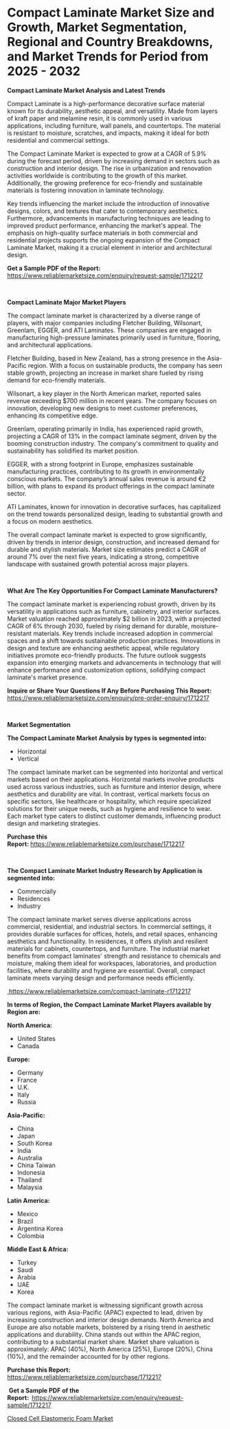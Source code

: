 <p><h1>Compact Laminate Market Size and Growth, Market Segmentation, Regional and Country Breakdowns, and Market Trends for Period from 2025 -  2032</h1></p><p><strong>Compact Laminate Market Analysis and Latest Trends</strong></p>
<p><p>Compact Laminate is a high-performance decorative surface material known for its durability, aesthetic appeal, and versatility. Made from layers of kraft paper and melamine resin, it is commonly used in various applications, including furniture, wall panels, and countertops. The material is resistant to moisture, scratches, and impacts, making it ideal for both residential and commercial settings.</p><p>The Compact Laminate Market is expected to grow at a CAGR of 5.9% during the forecast period, driven by increasing demand in sectors such as construction and interior design. The rise in urbanization and renovation activities worldwide is contributing to the growth of this market. Additionally, the growing preference for eco-friendly and sustainable materials is fostering innovation in laminate technology.</p><p>Key trends influencing the market include the introduction of innovative designs, colors, and textures that cater to contemporary aesthetics. Furthermore, advancements in manufacturing techniques are leading to improved product performance, enhancing the market's appeal. The emphasis on high-quality surface materials in both commercial and residential projects supports the ongoing expansion of the Compact Laminate Market, making it a crucial element in interior and architectural design.</p></p>
<p><strong>Get a Sample PDF of the Report:&nbsp;</strong> <a href="https://www.reliablemarketsize.com/enquiry/request-sample/1712217?utm_campaign=2744&utm_medium=2&utm_source=Github&utm_content=ia&utm_term=31032025&utm_id=compact-laminate">https://www.reliablemarketsize.com/enquiry/request-sample/1712217</a></p>
<p>&nbsp;</p>
<p><strong>Compact Laminate Major Market Players</strong></p>
<p><p>The compact laminate market is characterized by a diverse range of players, with major companies including Fletcher Building, Wilsonart, Greenlam, EGGER, and ATI Laminates. These companies are engaged in manufacturing high-pressure laminates primarily used in furniture, flooring, and architectural applications.</p><p>Fletcher Building, based in New Zealand, has a strong presence in the Asia-Pacific region. With a focus on sustainable products, the company has seen stable growth, projecting an increase in market share fueled by rising demand for eco-friendly materials.</p><p>Wilsonart, a key player in the North American market, reported sales revenue exceeding $700 million in recent years. The company focuses on innovation, developing new designs to meet customer preferences, enhancing its competitive edge.</p><p>Greenlam, operating primarily in India, has experienced rapid growth, projecting a CAGR of 13% in the compact laminate segment, driven by the booming construction industry. The company's commitment to quality and sustainability has solidified its market position.</p><p>EGGER, with a strong footprint in Europe, emphasizes sustainable manufacturing practices, contributing to its growth in environmentally conscious markets. The company’s annual sales revenue is around €2 billion, with plans to expand its product offerings in the compact laminate sector.</p><p>ATI Laminates, known for innovation in decorative surfaces, has capitalized on the trend towards personalized design, leading to substantial growth and a focus on modern aesthetics. </p><p>The overall compact laminate market is expected to grow significantly, driven by trends in interior design, construction, and increased demand for durable and stylish materials. Market size estimates predict a CAGR of around 7% over the next five years, indicating a strong, competitive landscape with sustained growth potential across major players.</p></p>
<p>&nbsp;</p>
<p><strong>What Are The Key Opportunities For Compact Laminate Manufacturers?</strong></p>
<p><p>The compact laminate market is experiencing robust growth, driven by its versatility in applications such as furniture, cabinetry, and interior surfaces. Market valuation reached approximately $2 billion in 2023, with a projected CAGR of 6% through 2030, fueled by rising demand for durable, moisture-resistant materials. Key trends include increased adoption in commercial spaces and a shift towards sustainable production practices. Innovations in design and texture are enhancing aesthetic appeal, while regulatory initiatives promote eco-friendly products. The future outlook suggests expansion into emerging markets and advancements in technology that will enhance performance and customization options, solidifying compact laminate's market presence.</p></p>
<p><strong>Inquire or Share Your Questions If Any Before Purchasing This Report:</strong> <a href="https://www.reliablemarketsize.com/enquiry/pre-order-enquiry/1712217?utm_campaign=2744&utm_medium=2&utm_source=Github&utm_content=ia&utm_term=31032025&utm_id=compact-laminate">https://www.reliablemarketsize.com/enquiry/pre-order-enquiry/1712217</a></p>
<p>&nbsp;</p>
<p><strong>Market Segmentation</strong></p>
<p><strong>The Compact Laminate Market Analysis by types is segmented into:</strong></p>
<p><ul><li>Horizontal</li><li>Vertical</li></ul></p>
<p><p>The compact laminate market can be segmented into horizontal and vertical markets based on their applications. Horizontal markets involve products used across various industries, such as furniture and interior design, where aesthetics and durability are vital. In contrast, vertical markets focus on specific sectors, like healthcare or hospitality, which require specialized solutions for their unique needs, such as hygiene and resilience to wear. Each market type caters to distinct customer demands, influencing product design and marketing strategies.</p></p>
<p><strong>Purchase this Report:&nbsp;</strong><a href="https://www.reliablemarketsize.com/purchase/1712217?utm_campaign=2744&utm_medium=2&utm_source=Github&utm_content=ia&utm_term=31032025&utm_id=compact-laminate">https://www.reliablemarketsize.com/purchase/1712217</a></p>
<p>&nbsp;</p>
<p><strong>The Compact Laminate Market Industry Research by Application is segmented into:</strong></p>
<p><ul><li>Commercially</li><li>Residences</li><li>Industry</li></ul></p>
<p><p>The compact laminate market serves diverse applications across commercial, residential, and industrial sectors. In commercial settings, it provides durable surfaces for offices, hotels, and retail spaces, enhancing aesthetics and functionality. In residences, it offers stylish and resilient materials for cabinets, countertops, and furniture. The industrial market benefits from compact laminates' strength and resistance to chemicals and moisture, making them ideal for workspaces, laboratories, and production facilities, where durability and hygiene are essential. Overall, compact laminate meets varying design and performance needs efficiently.</p></p>
<p><a href="https://www.reliablemarketsize.com/compact-laminate-r1712217?utm_campaign=2744&utm_medium=2&utm_source=Github&utm_content=ia&utm_term=31032025&utm_id=compact-laminate">&nbsp;https://www.reliablemarketsize.com/compact-laminate-r1712217</a></p>
<p><strong>In terms of Region, the Compact Laminate Market Players available by Region are:</strong></p>
<p>
    <p> <strong> North America: </strong>
        <ul>
            <li>United States</li>
            <li>Canada</li>
        </ul>
        </p> 
    <p> <strong> Europe: </strong>
        <ul>
            <li>Germany</li>
            <li>France</li>
            <li>U.K.</li>
            <li>Italy</li>
            <li>Russia</li>
        </ul>
        </p> 
    <p> <strong> Asia-Pacific: </strong>
        <ul>
            <li>China</li>
            <li>Japan</li>
            <li>South Korea</li>
            <li>India</li>
            <li>Australia</li>
            <li>China Taiwan</li>
            <li>Indonesia</li>
            <li>Thailand</li>
            <li>Malaysia</li>
        </ul>
        </p> 
    <p> <strong> Latin America: </strong>
        <ul>
            <li>Mexico</li>
            <li>Brazil</li>
            <li>Argentina Korea</li>
            <li>Colombia</li>
        </ul>
        </p> 
    <p> <strong> Middle East & Africa: </strong>
        <ul>
            <li>Turkey</li>
            <li>Saudi</li>
            <li>Arabia</li>
            <li>UAE</li>
            <li>Korea</li>
        </ul>
    </p>
    </p>
<p><p>The compact laminate market is witnessing significant growth across various regions, with Asia-Pacific (APAC) expected to lead, driven by increasing construction and interior design demands. North America and Europe are also notable markets, bolstered by a rising trend in aesthetic applications and durability. China stands out within the APAC region, contributing to a substantial market share. Market share valuation is approximately: APAC (40%), North America (25%), Europe (20%), China (10%), and the remainder accounted for by other regions.</p></p>
<p><strong>Purchase this Report: </strong><a href="https://www.reliablemarketsize.com/purchase/1712217?utm_campaign=2744&utm_medium=2&utm_source=Github&utm_content=ia&utm_term=31032025&utm_id=compact-laminate">https://www.reliablemarketsize.com/purchase/1712217</a></p>
<p>&nbsp;<strong>Get a Sample PDF of the Report:&nbsp;&nbsp;</strong><a href="https://www.reliablemarketsize.com/enquiry/request-sample/1712217?utm_campaign=2744&utm_medium=2&utm_source=Github&utm_content=ia&utm_term=31032025&utm_id=compact-laminate">https://www.reliablemarketsize.com/enquiry/request-sample/1712217</a></p>
<p><strong></strong></p>
<p><p><a href="https://github.com/carendesrochers299/Market-Research-Report-List-1/blob/main/closed-cell-elastomeric-foam-market.md?utm_campaign=2744&utm_medium=2&utm_source=Github&utm_content=ia&utm_term=31032025&utm_id=compact-laminate">Closed Cell Elastomeric Foam Market</a></p></p>